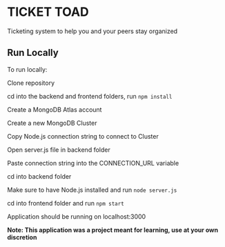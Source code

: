 # TICKET TOAD

Ticketing system to help you and your peers stay organized


## Run Locally

To run locally:

Clone repository

cd into the backend and frontend folders, run `npm install`

Create a MongoDB Atlas account

Create a new MongoDB Cluster

Copy Node.js connection string to connect to Cluster

Open server.js file in backend folder 

Paste connection string into the CONNECTION_URL variable

cd into backend folder

Make sure to have Node.js installed and run `node server.js`

cd into frontend folder and run `npm start`

Application should be running on localhost:3000 



**Note: This application was a project meant for learning, use at your own discretion**
